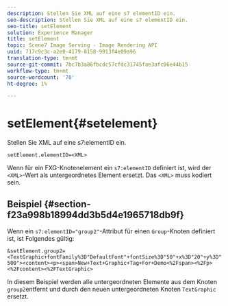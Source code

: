 ```yaml
---
description: Stellen Sie XML auf eine s7 elementID ein.
seo-description: Stellen Sie XML auf eine s7 elementID ein.
seo-title: setElement
solution: Experience Manager
title: setElement
topic: Scene7 Image Serving - Image Rendering API
uuid: 717c9c3c-a2e0-4179-8158-9913f4e09a96
translation-type: tm+mt
source-git-commit: 7bc7b3a86fbcdc57cfdc31745fae3afc06e44b15
workflow-type: tm+mt
source-wordcount: '70'
ht-degree: 1%

---
```



# setElement{#setelement}

Stellen Sie XML auf eine s7:elementID ein.

`setElement.elementID=<XML>`

Wenn für ein FXG-Knotenelement ein `s7:elementID` definiert ist, wird der `<XML>`-Wert als untergeordnetes Element ersetzt. Das `<XML>` muss kodiert sein.

## Beispiel {#section-f23a998b18994dd3b5d4e1965718db9f}

Wenn ein `s7:elementID="group2"`-Attribut für einen `Group`-Knoten definiert ist, ist Folgendes gültig:

`&setElement.group2=<TextGraphic+fontFamily%3D"DefaultFont"+fontSize%3D"50"+x%3D"20"+y%3D"500"><content><p><span>New+Text+Graphic+Tag+For+Demo<%2Fspan><%2Fp><%2Fcontent><%2FTextGraphic>`

In diesem Beispiel werden alle untergeordneten Elemente aus dem Knoten `group2`entfernt und durch den neuen untergeordneten Knoten `TextGraphic` ersetzt.
